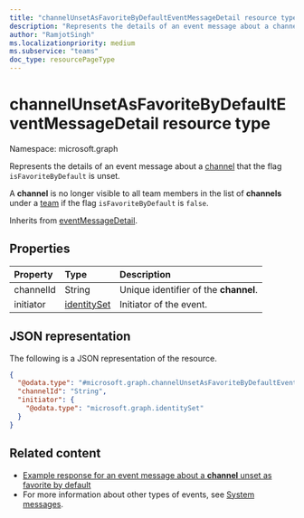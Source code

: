 ```yaml
---
title: "channelUnsetAsFavoriteByDefaultEventMessageDetail resource type"
description: "Represents the details of an event message about a channel unset as favorite by default."
author: "RamjotSingh"
ms.localizationpriority: medium
ms.subservice: "teams"
doc_type: resourcePageType
---
```


# channelUnsetAsFavoriteByDefaultEventMessageDetail resource type

Namespace: microsoft.graph

Represents the details of an event message about a [channel](../resources/channel.md) that the flag `isFavoriteByDefault` is unset.

A **channel** is no longer visible to all team members in the list of **channels** under a [team](../resources/team.md) if the flag `isFavoriteByDefault` is `false`.

Inherits from [eventMessageDetail](../resources/eventmessagedetail.md).

## Properties
|Property|Type|Description|
|:---|:---|:---|
|channelId|String|Unique identifier of the **channel**.|
|initiator|[identitySet](../resources/identityset.md)|Initiator of the event.|

## JSON representation
The following is a JSON representation of the resource.
<!-- {
  "blockType": "resource",
  "@odata.type": "microsoft.graph.channelUnsetAsFavoriteByDefaultEventMessageDetail",
  "baseType": "microsoft.graph.eventMessageDetail"
}
-->
``` json
{
  "@odata.type": "#microsoft.graph.channelUnsetAsFavoriteByDefaultEventMessageDetail",
  "channelId": "String",
  "initiator": {
    "@odata.type": "microsoft.graph.identitySet"
  }
}
```


## Related content
- [Example response for an event message about a **channel** unset as favorite by default](/graph/system-messages/#channel-unset-as-favorite-by-default)
- For more information about other types of events, see [System messages](/graph/system-messages).
